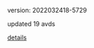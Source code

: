 version: 2022032418-5729

updated 19 avds

[details](https://github.com/0x74f917491bfa7ebfa379/ali_avd_db/blob/master/change_log/2022/03/24/18/5729.txt)